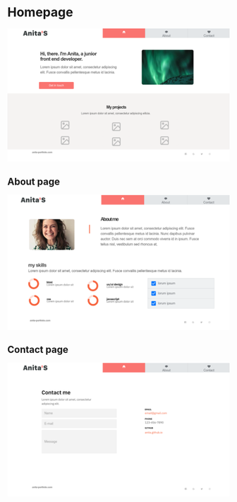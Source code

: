 # Homepage

![Anita homepage](../public/prototype-1.png)

## About page

![Anita homepage](../public/prototype-2.png)

## Contact page

![Anita homepage](../public/prototype-3.png)
